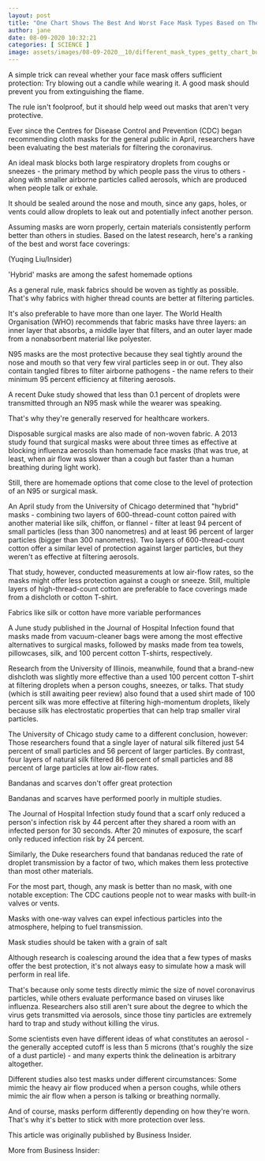 ```yaml
---
layout: post
title: "One Chart Shows The Best And Worst Face Mask Types Based on The Latest Research"
author: jane 
date: 08-09-2020 10:32:21 
categories: [ SCIENCE ] 
image: assets/images/08-09-2020__10/different_mask_types_getty_chart_business_insider_1024.jpg
---
```

A simple trick can reveal whether your face mask offers sufficient protection: Try blowing out a candle while wearing it. A good mask should prevent you from extinguishing the flame.

The rule isn't foolproof, but it should help weed out masks that aren't very protective.

Ever since the Centres for Disease Control and Prevention (CDC) began recommending cloth masks for the general public in April, researchers have been evaluating the best materials for filtering the coronavirus.

An ideal mask blocks both large respiratory droplets from coughs or sneezes - the primary method by which people pass the virus to others - along with smaller airborne particles called aerosols, which are produced when people talk or exhale.

It should be sealed around the nose and mouth, since any gaps, holes, or vents could allow droplets to leak out and potentially infect another person.

Assuming masks are worn properly, certain materials consistently perform better than others in studies. Based on the latest research, here's a ranking of the best and worst face coverings:

(Yuqing Liu/Insider)

'Hybrid' masks are among the safest homemade options

As a general rule, mask fabrics should be woven as tightly as possible. That's why fabrics with higher thread counts are better at filtering particles.

It's also preferable to have more than one layer. The World Health Organisation (WHO) recommends that fabric masks have three layers: an inner layer that absorbs, a middle layer that filters, and an outer layer made from a nonabsorbent material like polyester.

N95 masks are the most protective because they seal tightly around the nose and mouth so that very few viral particles seep in or out. They also contain tangled fibres to filter airborne pathogens - the name refers to their minimum 95 percent efficiency at filtering aerosols.

A recent Duke study showed that less than 0.1 percent of droplets were transmitted through an N95 mask while the wearer was speaking.

That's why they're generally reserved for healthcare workers.

Disposable surgical masks are also made of non-woven fabric. A 2013 study found that surgical masks were about three times as effective at blocking influenza aerosols than homemade face masks (that was true, at least, when air flow was slower than a cough but faster than a human breathing during light work).

Still, there are homemade options that come close to the level of protection of an N95 or surgical mask.

An April study from the University of Chicago determined that "hybrid" masks - combining two layers of 600-thread-count cotton paired with another material like silk, chiffon, or flannel - filter at least 94 percent of small particles (less than 300 nanometres) and at least 96 percent of larger particles (bigger than 300 nanometres). Two layers of 600-thread-count cotton offer a similar level of protection against larger particles, but they weren't as effective at filtering aerosols.

That study, however, conducted measurements at low air-flow rates, so the masks might offer less protection against a cough or sneeze. Still, multiple layers of high-thread-count cotton are preferable to face coverings made from a dishcloth or cotton T-shirt.

Fabrics like silk or cotton have more variable performances

A June study published in the Journal of Hospital Infection found that masks made from vacuum-cleaner bags were among the most effective alternatives to surgical masks, followed by masks made from tea towels, pillowcases, silk, and 100 percent cotton T-shirts, respectively.

Research from the University of Illinois, meanwhile, found that a brand-new dishcloth was slightly more effective than a used 100 percent cotton T-shirt at filtering droplets when a person coughs, sneezes, or talks. That study (which is still awaiting peer review) also found that a used shirt made of 100 percent silk was more effective at filtering high-momentum droplets, likely because silk has electrostatic properties that can help trap smaller viral particles.

The University of Chicago study came to a different conclusion, however: Those researchers found that a single layer of natural silk filtered just 54 percent of small particles and 56 percent of larger particles. By contrast, four layers of natural silk filtered 86 percent of small particles and 88 percent of large particles at low air-flow rates.

Bandanas and scarves don't offer great protection

Bandanas and scarves have performed poorly in multiple studies.

The Journal of Hospital Infection study found that a scarf only reduced a person's infection risk by 44 percent after they shared a room with an infected person for 30 seconds. After 20 minutes of exposure, the scarf only reduced infection risk by 24 percent.

Similarly, the Duke researchers found that bandanas reduced the rate of droplet transmission by a factor of two, which makes them less protective than most other materials.

For the most part, though, any mask is better than no mask, with one notable exception: The CDC cautions people not to wear masks with built-in valves or vents.

Masks with one-way valves can expel infectious particles into the atmosphere, helping to fuel transmission.

Mask studies should be taken with a grain of salt

Although research is coalescing around the idea that a few types of masks offer the best protection, it's not always easy to simulate how a mask will perform in real life.

That's because only some tests directly mimic the size of novel coronavirus particles, while others evaluate performance based on viruses like influenza. Researchers also still aren't sure about the degree to which the virus gets transmitted via aerosols, since those tiny particles are extremely hard to trap and study without killing the virus.

Some scientists even have different ideas of what constitutes an aerosol - the generally accepted cutoff is less than 5 microns (that's roughly the size of a dust particle) - and many experts think the delineation is arbitrary altogether.

Different studies also test masks under different circumstances: Some mimic the heavy air flow produced when a person coughs, while others mimic the air flow when a person is talking or breathing normally.

And of course, masks perform differently depending on how they're worn. That's why it's better to stick with more protection over less.

This article was originally published by Business Insider.

More from Business Insider: